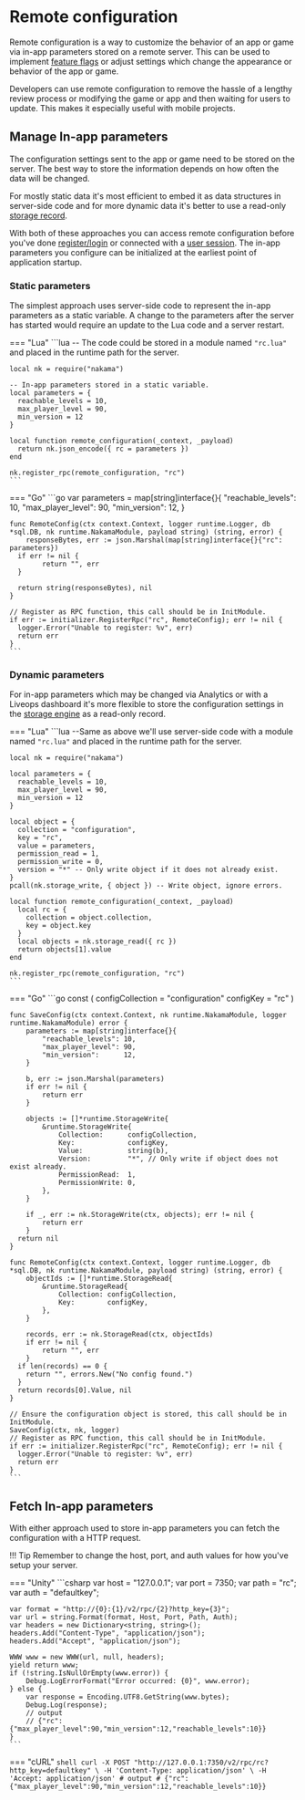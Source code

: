 # Remote configuration

Remote configuration is a way to customize the behavior of an app or game via in-app parameters stored on a remote server. This can be used to implement <a href="https://en.wikipedia.org/wiki/Feature_toggle" target="\_blank">feature flags</a> or adjust settings which change the appearance or behavior of the app or game.

Developers can use remote configuration to remove the hassle of a lengthy review process or modifying the game or app and then waiting for users to update. This makes it especially useful with mobile projects.

## Manage In-app parameters

The configuration settings sent to the app or game need to be stored on the server. The best way to store the information depends on how often the data will be changed.

For mostly static data it's most efficient to embed it as data structures in server-side code and for more dynamic data it's better to use a read-only [storage record](storage-collections.md).

With both of these approaches you can access remote configuration before you've done [register/login](authentication.md) or connected with a [user session](authentication.md#sessions). The in-app parameters you configure can be initialized at the earliest point of application startup.

### Static parameters

The simplest approach uses server-side code to represent the in-app parameters as a static variable. A change to the parameters after the server has started would require an update to the Lua code and a server restart.

=== "Lua"
	```lua
	-- The code could be stored in a module named `"rc.lua"` and placed in the runtime path for the server.
	
	local nk = require("nakama")
	
	-- In-app parameters stored in a static variable.
	local parameters = {
	  reachable_levels = 10,
	  max_player_level = 90,
	  min_version = 12
	}
	
	local function remote_configuration(_context, _payload)
	  return nk.json_encode({ rc = parameters })
	end
	
	nk.register_rpc(remote_configuration, "rc")
	```

=== "Go"
	```go
	var parameters = map[string]interface{}{
	  "reachable_levels": 10,
	  "max_player_level": 90,
	  "min_version":      12,
	}
	
	func RemoteConfig(ctx context.Context, logger runtime.Logger, db *sql.DB, nk runtime.NakamaModule, payload string) (string, error) {
		responseBytes, err := json.Marshal(map[string]interface{}{"rc": parameters})
	  if err != nil {
			return "", err
	  }
	
	  return string(responseBytes), nil
	}
	
	// Register as RPC function, this call should be in InitModule.
	if err := initializer.RegisterRpc("rc", RemoteConfig); err != nil {
	  logger.Error("Unable to register: %v", err)
	  return err
	}
	```

### Dynamic parameters

For in-app parameters which may be changed via Analytics or with a Liveops dashboard it's more flexible to store the configuration settings in the [storage engine](storage-collections.md) as a read-only record.

=== "Lua"
	```lua
	--Same as above we'll use server-side code with a module named `"rc.lua"` and placed in the runtime path for the server.
	
	local nk = require("nakama")
	
	local parameters = {
	  reachable_levels = 10,
	  max_player_level = 90,
	  min_version = 12
	}
	
	local object = {
	  collection = "configuration",
	  key = "rc",
	  value = parameters,
	  permission_read = 1,
	  permission_write = 0,
	  version = "*" -- Only write object if it does not already exist.
	}
	pcall(nk.storage_write, { object }) -- Write object, ignore errors.
	
	local function remote_configuration(_context, _payload)
	  local rc = {
	    collection = object.collection,
	    key = object.key
	  }
	  local objects = nk.storage_read({ rc })
	  return objects[1].value
	end
	
	nk.register_rpc(remote_configuration, "rc")
	```

=== "Go"
	```go
	const (
	  configCollection = "configuration"
	  configKey = "rc"
	)
	
	func SaveConfig(ctx context.Context, nk runtime.NakamaModule, logger runtime.NakamaModule) error {
		parameters := map[string]interface{}{
			"reachable_levels": 10,
			"max_player_level": 90,
			"min_version":      12,
		}
	
		b, err := json.Marshal(parameters)
		if err != nil {
			return err
		}
	
		objects := []*runtime.StorageWrite{
			&runtime.StorageWrite{
				Collection:      configCollection,
				Key:             configKey,
				Value:           string(b),
				Version:         "*", // Only write if object does not exist already.
				PermissionRead:  1,
				PermissionWrite: 0,
			},
		}
	
		if _, err := nk.StorageWrite(ctx, objects); err != nil {
			return err
		}
	  return nil
	}
	
	func RemoteConfig(ctx context.Context, logger runtime.Logger, db *sql.DB, nk runtime.NakamaModule, payload string) (string, error) {
		objectIds := []*runtime.StorageRead{
			&runtime.StorageRead{
				Collection: configCollection,
				Key:        configKey,
			},
		}
	
		records, err := nk.StorageRead(ctx, objectIds)
		if err != nil {
			return "", err
		}
	  if len(records) == 0 {
	    return "", errors.New("No config found.")
	  }
	  return records[0].Value, nil
	}
	
	// Ensure the configuration object is stored, this call should be in InitModule.
	SaveConfig(ctx, nk, logger)
	// Register as RPC function, this call should be in InitModule.
	if err := initializer.RegisterRpc("rc", RemoteConfig); err != nil {
	  logger.Error("Unable to register: %v", err)
	  return err
	}
	```

## Fetch In-app parameters

With either approach used to store in-app parameters you can fetch the configuration with a HTTP request.

!!! Tip
    Remember to change the host, port, and auth values for how you've setup your server.

=== "Unity"
	```csharp
	var host = "127.0.0.1";
	var port = 7350;
	var path = "rc";
	var auth = "defaultkey";
	
	var format = "http://{0}:{1}/v2/rpc/{2}?http_key={3}";
	var url = string.Format(format, Host, Port, Path, Auth);
	var headers = new Dictionary<string, string>();
	headers.Add("Content-Type", "application/json");
	headers.Add("Accept", "application/json");
	
	WWW www = new WWW(url, null, headers);
	yield return www;
	if (!string.IsNullOrEmpty(www.error)) {
	    Debug.LogErrorFormat("Error occurred: {0}", www.error);
	} else {
	    var response = Encoding.UTF8.GetString(www.bytes);
	    Debug.Log(response);
	    // output
	    // {"rc":{"max_player_level":90,"min_version":12,"reachable_levels":10}}
	}
	```

=== "cURL"
	```shell
	curl -X POST "http://127.0.0.1:7350/v2/rpc/rc?http_key=defaultkey" \
	  -H 'Content-Type: application/json' \
	  -H 'Accept: application/json'
	# output
	# {"rc":{"max_player_level":90,"min_version":12,"reachable_levels":10}}
	```
